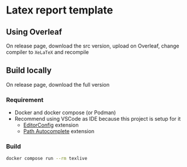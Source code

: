 # Latex report template

## Using Overleaf

On release page, download the src version, upload on Overleaf, change compiler to `XeLaTeX` and recompile

## Build locally

On release page, download the full version

### Requirement

- Docker and docker compose (or Podman)
- Recommend using VSCode as IDE because this project is setup for it
  - [EditorConfig](https://marketplace.visualstudio.com/items?itemName=EditorConfig.EditorConfig) extension
  - [Path Autocomplete](https://marketplace.visualstudio.com/items?itemName=ionutvmi.path-autocomplete) extension

### Build

```bash
docker compose run --rm texlive
```
